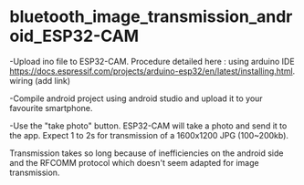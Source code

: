 # bluetooth_image_transmission_android_ESP32-CAM

-Upload ino file to ESP32-CAM. Procedure detailed here : using arduino IDE https://docs.espressif.com/projects/arduino-esp32/en/latest/installing.html. wiring (add link)

-Compile android project using android studio and upload it to your favourite smartphone. 

-Use the "take photo" button. ESP32-CAM will take a photo and send it to the app. Expect 1 to 2s for transmission of a 1600x1200 JPG (100~200kb).

Transmission takes so long because of inefficiencies on the android side and the RFCOMM protocol which doesn't seem adapted for image transmission.
